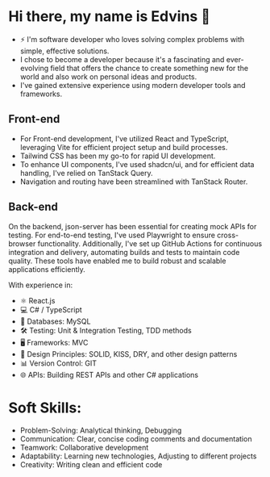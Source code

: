 # Hi there, my name is Edvins 👋

- ⚡ I'm software developer who loves solving complex problems with simple, effective solutions.
-  I chose to become a developer because it's a fascinating and ever-evolving field that offers the chance to create something new for the world and also work on personal ideas and products.
-  I've gained extensive experience using modern developer tools and frameworks.
##  Front-end
- For Front-end development, I've utilized React and TypeScript, leveraging Vite for efficient project setup and build processes.
- Tailwind CSS has been my go-to for rapid UI development.
- To enhance UI components, I've used shadcn/ui, and for efficient data handling, I've relied on TanStack Query.
- Navigation and routing have been streamlined with TanStack Router.

## Back-end
On the backend, json-server has been essential for creating mock APIs for testing. For end-to-end testing, I've used Playwright to ensure cross-browser functionality. Additionally, I've set up GitHub Actions for continuous integration and delivery, automating builds and tests to maintain code quality.
These tools have enabled me to build robust and scalable applications efficiently.

With experience in: 
- ⚛️ React.js
- 💻 C# / TypeScript
- 💾 Databases: MySQL
- 🛠 Testing: Unit & Integration Testing, TDD methods
- 🖥 Frameworks: MVC
- 📐 Design Principles: SOLID, KISS, DRY, and other design patterns
- 📊 Version Control: GIT
- 🌐 APIs: Building REST APIs and other C# applications

# Soft Skills:
- Problem-Solving: Analytical thinking, Debugging
- Communication: Clear, concise coding comments and documentation
- Teamwork: Collaborative development
- Adaptability: Learning new technologies, Adjusting to different projects
- Creativity: Writing clean and efficient code


